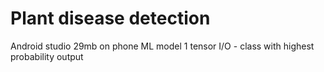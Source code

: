 # Plant disease detection
 
Android studio
29mb on phone
ML model 1 tensor I/O - class with highest probability output